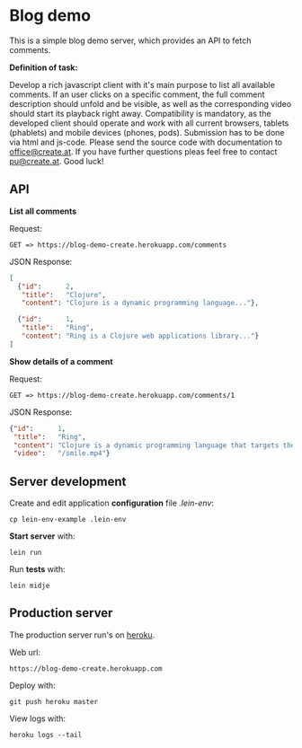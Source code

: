 # Blog demo

This is a simple blog demo server, which provides an API to fetch comments.

**Definition of task:**

Develop a rich javascript client with it's main purpose to list all available comments. If an user clicks on a specific comment, the full comment description should unfold and be visible, as well as the corresponding video should start its playback right away. Compatibility is mandatory, as the developed client should operate and work with all current browsers, tablets (phablets) and mobile devices (phones, pods). Submission has to be done via html and js-code. Please send the source code with documentation to office@create.at. If you have further questions pleas feel free to contact pu@create.at. Good luck!

## API

**List all comments**

Request:

    GET => https://blog-demo-create.herokuapp.com/comments

JSON Response:

```json
[
  {"id":      2,
   "title":   "Clojure",
   "content": "Clojure is a dynamic programming language..."},

  {"id":      1,
   "title":   "Ring",
   "content": "Ring is a Clojure web applications library..."}
]
```

**Show details of a comment**

Request:

    GET => https://blog-demo-create.herokuapp.com/comments/1

JSON Response:

```json
{"id":      1,
 "title":   "Ring",
 "content": "Clojure is a dynamic programming language that targets the Java Virtual Machine",
 "video":   "/smile.mp4"}
```

## Server development

Create and edit application **configuration** file *.lein-env*:

    cp lein-env-example .lein-env

**Start server** with:

    lein run

Run **tests** with:

    lein midje

## Production server

The production server run's on [heroku](http://heroku.com).

Web url:

    https://blog-demo-create.herokuapp.com

Deploy with:

    git push heroku master

View logs with:

    heroku logs --tail
